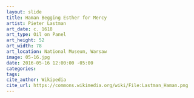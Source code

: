 ```yaml
---
layout: slide
title: Haman Begging Esther for Mercy
artist: Pieter Lastman
art_date: c. 1618
art_type: Oil on Panel
art_height: 52
art_width: 78
art_location: National Museum, Warsaw
image: 05-16.jpg
date: 2016-05-16 12:00:00 -05:00
categories:
tags:
cite_author: Wikipedia
cite_url: https://commons.wikimedia.org/wiki/File:Lastman_Haman.png
---
```

